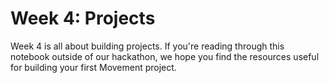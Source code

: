 # Week 4: Projects
Week 4 is all about building projects. If you're reading through this notebook outside of our hackathon, we hope you find the resources useful for building your first Movement project.